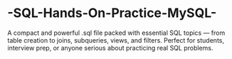 # -SQL-Hands-On-Practice-MySQL-
A compact and powerful .sql file packed with essential SQL topics — from table creation to joins, subqueries, views, and filters. Perfect for students, interview prep, or anyone serious about practicing real SQL problems.
